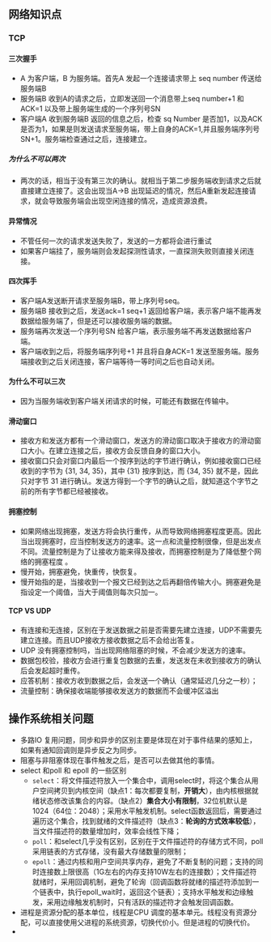 ## 网络知识点

### TCP

#### 三次握手

* A 为客户端，B 为服务端。首先A 发起一个连接请求带上 seq  number 传送给 服务端B
* 服务端B 收到A的请求之后，立即发送回一个消息带上seq number+1 和ACK=1 以及带上服务端生成的一个序列号SN
* 客户端A 收到服务端B 返回的信息之后，检查 sq Number 是否加1，以及ACK 是否为1，如果是则发送请求至服务端，带上自身的ACK=1,并且服务端序列号SN+1。服务端检查通过之后，连接建立。

##### 为什么不可以两次

* 两次的话，相当于没有第三次的确认。就相当于第二步服务端收到请求之后就直接建立连接了。这会出现当A->B 出现延迟的情况，然后A重新发起连接请求，就会导致服务端会出现空闲连接的情况，造成资源浪费。

#### 异常情况

* 不管任何一次的请求发送失败了，发送的一方都将会进行重试
* 如果客户端挂了，服务端则会发起探测性请求，一直探测失败则直接关闭连接。

#### 四次挥手

* 客户端A发送断开请求至服务端B，带上序列号seq。
* 服务端B 接收到之后，发送ack=1 seq+1 返回给客户端，表示客户端不能再发数据给服务端了，但是还可以接收服务端的数据。
* 服务端再次发送一个序列号SN 给客户端，表示服务端不再发送数据给客户端。
* 客户端收到之后，将服务端序列号+1 并且将自身ACK=1 发送至服务端。服务端接收到之后关闭连接，客户端等待一等时间之后也自动关闭。

#### 为什么不可以三次

* 因为当服务端收到客户端关闭请求的时候，可能还有数据在传输中。

#### 滑动窗口

* 接收方和发送方都有一个滑动窗口，发送方的滑动窗口取决于接收方的滑动窗口大小。在建立连接之后，接收方会反馈自身的窗口大小。
*  接收窗口只会对窗口内最后一个按序到达的字节进行确认，例如接收窗口已经收到的字节为 {31, 34, 35}，其中 {31} 按序到达，而 {34, 35} 就不是，因此只对字节 31 进行确认。发送方得到一个字节的确认之后，就知道这个字节之前的所有字节都已经被接收。

#### 拥塞控制

*  如果网络出现拥塞，发送方将会执行重传，从而导致网络拥塞程度更高。因此当出现拥塞时，应当控制发送方的速率。这一点和流量控制很像，但是出发点不同。流量控制是为了让接收方能来得及接收，而拥塞控制是为了降低整个网络的拥塞程度 。
* 慢开始，拥塞避免，快重传，快恢复。
* 慢开始指的是，当接收到一个报文已经到达之后再翻倍传输大小。拥塞避免是指设定一个阈值，当大于阈值则每次只加一。

#### TCP VS UDP

* 有连接和无连接，区别在于发送数据之前是否需要先建立连接，UDP不需要先建立连接。而且UDP接收方接收数据之后不会给出答复。
* UDP 没有拥塞控制吗，当出现网络阻塞的时候，不会减少发送方的速率。
* 数据包校验，接收方会进行重复包数据的去重，发送发在未收到接收方的确认后会发起超时重传。
* 应答机制：接收方收到数据之后，会发送一个确认（通常延迟几分之一秒）；
* 流量控制：确保接收端能够接收发送方的数据而不会缓冲区溢出

## 操作系统相关问题

* 多路IO 复用问题，同步和异步的区别主要是体现在对于事件结果的感知上，如果有通知回调则是异步反之为同步。
* 阻塞与非阻塞体现在事件触发之后，是否可以去做其他的事情。
* select 和poll 和 epoll 的一些区别
  - `select`：将文件描述符放入一个集合中，调用select时，将这个集合从用户空间拷贝到内核空间（缺点1：每次都要复制，**开销大**），由内核根据就绪状态修改该集合的内容。（缺点2）**集合大小有限制**，32位机默认是1024（64位：2048）；采用水平触发机制。select函数返回后，需要通过遍历这个集合，找到就绪的文件描述符（缺点3：**轮询的方式效率较低**），当文件描述符的数量增加时，效率会线性下降；
  - `poll`：和select几乎没有区别，区别在于文件描述符的存储方式不同，poll采用链表的方式存储，没有最大存储数量的限制；
  - `epoll`：通过内核和用户空间共享内存，避免了不断复制的问题；支持的同时连接数上限很高（1G左右的内存支持10W左右的连接数）；文件描述符就绪时，采用回调机制，避免了轮询（回调函数将就绪的描述符添加到一个链表中，执行epoll_wait时，返回这个链表）；支持水平触发和边缘触发，采用边缘触发机制时，只有活跃的描述符才会触发回调函数。
* 进程是资源分配的基本单位，线程是CPU 调度的基本单元。线程没有资源分配，可以直接使用父进程的系统资源，切换代价小。但是进程的切换代价。
* 